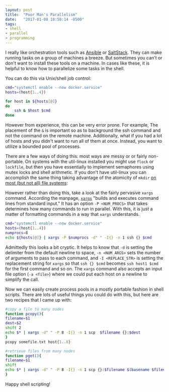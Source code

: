 ```yaml
---
layout: post
title:  "Poor Man's Parallelism"
date:   "2017-01-08 10:58:14 -0500"
tags: 
- shell
- parallel
- programming
---
```


I really like orchestration tools such as [Ansible][ansible] or [SaltStack][salt].
They can make running tasks on a group of machines a breeze.
But sometimes you can't or don't want to install these tools on a machine.
In cases like these, it is helpful to know how to parallelize some tasks in the shell.

You can do this via Unix/shell job control:

```bash
cmd="systemctl enable --now docker.service"
hosts=(host{1..4})

for host in ${hosts[@]}
do
	ssh & $host $cmd
done
```

However from experience, this can be very error prone.
For example, The placement of the `&` is important so as to background the ssh command and not the command on the remote machine.
Additionally, what if you had a lot of hosts and you didn't want to run all of them at once.
Instead, you want to utilize a bounded pool of processes.

There are a few ways of doing this: most ways are messy or or fairly non-portable.
On systems with the util-linux installed you might use `flock` or `lockfile`, but then you have essentially to implement semaphores using mutex locks and shell arithmetic.
If you don't have util-linux you can accomplish the same thing taking advantage of the atomicity of `mkdir` [on most (but not all) file systems][mkdir]:

However rather than doing this, take a look at the fairly pervasive `xargs` command.
According the manpage, [`xargs`][xargs] "builds and executes command lines from standard input."
It has an option `-P <NUM_PROCS>` that takes determines how many commands to run in parallel.
With this, it is just a matter of formatting commands in a way that `xargs` understands.

```bash
cmd="systemctl enable --now docker.service"
hosts=(host{1..4})
numprocs=8
echo ${hosts[@]} | xargs -P $numprocs -d" " -I{} -n 1 ssh {} $cmd
```

Admittedly this looks a bit cryptic. 
It helps to know that `-d` is setting the delimiter from the default newline to space, 
`-n <NUM_ARGS>` sets the number of arguments to pass to each command, and 
`-I <REPLACE_STR>` is setting the replacement string for `xargs` so that `ssh {} $cmd` becomes `ssh host1 $cmd` for the first command and so on.
The `xargs` command also accepts an input file option (`-a <file>`) where we could put each host on a newline to simplify the call.

Now we can easily create process pools in a mostly portable fashion in shell scripts.
There are lots of useful things you could do with this, but here are two recipes that I came up with:


```bash
#copy a file to many nodes
function pcopy(){
filename=$1
dest=$2
shift 2
echo $* | xargs -d" " -P 8 -I{} -n 1 scp  $filename {}:$dest
}
pcopy somefile.txt host{1..8}

#retrieve files from many nodes
function pget(){
filename=$1
shift
echo $* | xargs -d" " -P 8 -I{} -n 1 scp {}:$filename $(basename $filename).{}
}
```

Happy shell scripting!

[salt]: https://docs.saltstack.com
[ansible]: https://docs.ansible.com
[mkdir]: http://mywiki.wooledge.org/BashFAQ/045
[xargs]: https://linux.die.net/man/1/xargs
